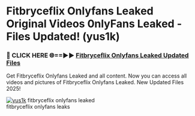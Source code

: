 # Fitbryceflix Onlyfans Leaked Original Videos 0nlyFans Leaked - Files Updated! (yus1k)

<h3>🔴 CLICK HERE 🌐==►► <a href="https://tinyurl.com/2jnfzry5" rel="nofollow">Fitbryceflix Onlyfans Leaked Updated Files</a></h3>

Get Fitbryceflix Onlyfans Leaked and all content. Now you can access all videos and pictures of Fitbryceflix Onlyfans Leaked. New Updated Files 2025!

[![yus1k](https://i.imgur.com/GyGTBgg.gif)](https://tinyurl.com/2jnfzry5)
fitbryceflix onlyfans leaked<br>
fitbryceflix onlyfans leaks